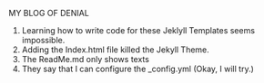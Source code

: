 MY BLOG OF DENIAL
1. Learning how to write code for these Jeklyll Templates seems impossible.
2. Adding the Index.html file killed the Jekyll Theme.
3. The ReadMe.md only shows texts
4. They say that I can configure the _config.yml (Okay, I will try.)
